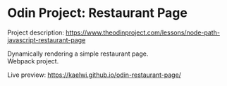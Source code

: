 # Odin Project: Restaurant Page

Project description: https://www.theodinproject.com/lessons/node-path-javascript-restaurant-page

Dynamically rendering a simple restaurant page.  
Webpack project.

Live preview: https://kaelwi.github.io/odin-restaurant-page/
